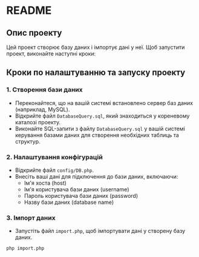 <h1>README</h1>

<h2>Опис проекту</h2>
<p>Цей проект створює базу даних і імпортує дані у неї. Щоб запустити проект, виконайте наступні кроки:</p>

<h2>Кроки по налаштуванню та запуску проекту</h2>

<h3>1. Створення бази даних</h3>
<ul>
    <li>Переконайтеся, що на вашій системі встановлено сервер баз даних (наприклад, MySQL).</li>
    <li>Відкрийте файл <code>DatabaseQuery.sql</code>, який знаходиться у кореневому каталозі проекту.</li>
    <li>Виконайте SQL-запити з файлу <code>DatabaseQuery.sql</code> у вашій системі керування базами даних для створення необхідних таблиць та структур.</li>
</ul>

<h3>2. Налаштування конфігурацій</h3>
<ul>
    <li>Відкрийте файл <code>config/DB.php</code>.</li>
    <li>Внесіть ваші дані для підключення до бази даних, включаючи:
        <ul>
            <li>Ім'я хоста (host)</li>
            <li>Ім'я користувача бази даних (username)</li>
            <li>Пароль користувача бази даних (password)</li>
            <li>Назву бази даних (database name)</li>
        </ul>
    </li>
</ul>

<h3>3. Імпорт даних</h3>
<ul>
    <li>Запустіть файл <code>import.php</code>, щоб імпортувати дані у створену базу даних.</li>
</ul>

<pre><code>php import.php</code></pre>
